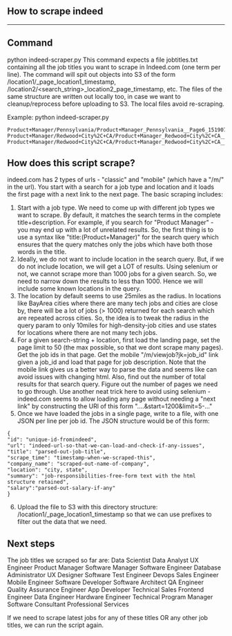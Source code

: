 How to scrape indeed
---------------------
---------------------


## Command
python indeed-scraper.py 
This command expects a file jobtitles.txt containing all the job titles you want to scrape in Indeed.com (one term per line).
The command will spit out objects into S3 of the form <search-string>/location1/<search-string>_page<N>_location1_timestamp, <search-string>/location2/<search_string>_location2_page<N>_timestamp, etc. The files of the same structure are written out locally too, in case we want to cleanup/reprocess before uploading to S3. The local files avoid re-scraping.

Example: python indeed-scraper.py
```
Product+Manager/Pennsylvania/Product+Manager_Pennsylvania__Page6_1519075181
Product+Manager/Redwood+City%2C+CA/Product+Manager_Redwood+City%2C+CA__Page0_1519090456
Product+Manager/Redwood+City%2C+CA/Product+Manager_Redwood+City%2C+CA__Page1_1519090458
```

## How does this script scrape?
indeed.com has 2 types of urls - "classic" and "mobile" (which have a "/m/" in the url). You start with a search for a job type and location and it loads the first page with a next link to the next page. The basic scraping includes:
1. Start with a job type. We need to come up with different job types we want to scrape. By default, it matches the search terms in the complete title+description. For example, if you search for "Product Manager" - you may end up with a lot of unrelated results. So, the first thing is to use a syntax like "title:(Product+Manager)" for the search query which ensures that the query matches only the jobs which have both those words in the title.
2. Ideally, we do not want to include location in the search query. But, if we do not include location, we will get a LOT of results. Using selenium or not, we cannot scrape more than 1000 jobs for a given search. So, we need to narrow down the results to less than 1000. Hence we will include some known locations in the query.
3. The location by default seems to use 25miles as the radius. In locations like BayArea cities where there are many tech jobs and cities are close by, there will be a lot of jobs (> 1000) returned for each search which are repeated across cities. So, the idea is to tweak the radius in the query param to only 10miles for high-density-job cities and use states for locations where there are not many tech jobs.
4. For a given search-string + location, first load the landing page, set the page limit to 50 (the max possible, so that we dont scrape many pages). Get the job ids in that page. Get the mobile "/m/viewjob?jk=job_id" link given a job_id and load that page for job description. Note that the mobile link gives us a better way to parse the data and seems like can avoid issues with changing html. Also, find out the number of total results for that search query. Figure out the number of pages we need to go through. Use another neat trick here to avoid using selenium - indeed.com seems to allow loading any page without needing a "next link" by constructing the URl of this form "....&start=1200&limit=5-..."
5. Once we have loaded the jobs in a single page, write to a file, with one JSON per line per job id. The JSON structure would be of this form:
```
{
"id": "unique-id-fromindeed",
"url": "indeed-url-so-that-we-can-load-and-check-if-any-issues",
"title": "parsed-out-job-title",
"scrape_time": "timestamp-when-we-scraped-this",
"company_name": "scraped-out-name-of-company",
"location": "city, state",
"summary": "job-responsibilities-free-form text with the html structure retained",
"salary":"parsed-out-salary-if-any"
}
```
6. Upload the file to S3 with this directory structure: <search-string>/location1/<search-string>_page<N>_location1_timestamp so that we can use prefixes to filter out the data that we need.


## Next steps
The job titles we scraped so far are:
Data Scientist
Data Analyst
UX Engineer
Product Manager
Software Manager
Software Engineer
Database Administrator
UX Designer	
Software Test Engineer
Devops
Sales Engineer
Mobile Engineer
Software Developer
Software Architect
QA Engineer
Quality Assurance Engineer
App Developer
Technical Sales
Frontend Engineer
Data Engineer
Hardware Engineer
Technical Program Manager
Software Consultant
Professional Services

If we need to scrape latest jobs for any of these titles OR any other job titles, we can run the script again.

